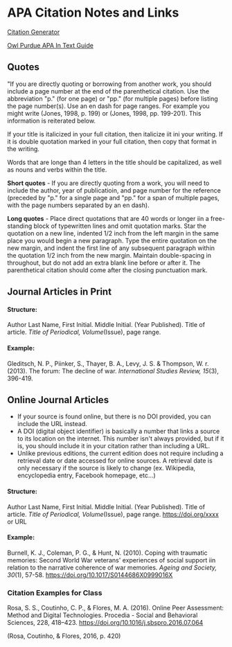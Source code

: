 # APA Citation Notes and Links

[Citation Generator](https://www.scribbr.com/apa-citation-generator/)

[Owl Purdue APA In Text Guide](https://owl.purdue.edu/owl/research_and_citation/apa_style/apa_formatting_and_style_guide/in_text_citations_the_basics.html)

## Quotes

"If you are directly quoting or borrowing from another work, you should include a page number at the end of the parenthetical citation. Use the abbreviation "p." (for one page) or "pp." (for multiple pages) before listing the page number(s). Use an en dash for page ranges. For example you might write (Jones, 1998, p. 199) or (Jones, 1998, pp. 199-201). This information is reiterated below.

If your title is italicized in your full citation, then italicize iit ini your writing. If it is double quotation marked in your full citation, then copy that format in the writing.

Words that are longe than 4 letters in the title should be capitalized, as well as nouns and verbs within the title.

**Short quotes** - If you are directly quoting from a work, you will need to include the author, year of publicatioin, and page number for the reference (preceded by "p." for a single page and "pp." for a span of multiple pages, with the page numbers separated by an en dash).

**Long quotes** - Place direct quotations that are 40 words or longer iin a free-standing block of typewritten lines and omit quotation marks. Star the quotation on a new line, indented 1/2 inch from the left margin in the same place you would begin a new paragraph. Type the entire quotation on the new margin, and indent the first line of any subsequent paragraph within the quotation 1/2 inch from the new margin. Maintain double-spacing in throughout, but do not add an extra blank line before or after it. The parenthetical citation should come after the closing punctuation mark.

## Journal Articles in Print

#### Structure:

Author Last Name, First Initial. Middle Initial. (Year Published). Title of article. _Title of Periodical, Volume_(Issue), page range.

#### Example:

Gleditsch, N. P., Piinker, S., Thayer, B. A., Levy, J. S. & Thompson, W. r. (2013). The forum: The decline of war. _International Studies Review, 15_(3), 396-419.

## Online Journal Articles

- If your source is found online, but there is no DOI provided, you can include the URL instead.
- A DOI (digital object identifier) is basically a number that links a source to its location on the internet. This number isn't always provided, but if it is, you should include it in your citation rather than including a URL.
- Unlike previous editions, the current edition does not require including a retrieval date or date accessed for online sources. A retrieval date is only necessary if the source is likely to change (ex. Wikipedia, encyclopedia entry, Facebook homepage, etc...)

#### Structure:

Author Last Name, First Initial. Middle Initial. (Year Published). Title of article. _Title of Periodical, Volume_(Issue), page range. https://doi.org/xxxx or URL

#### Example:

Burnell, K. J., Coleman, P. G., & Hunt, N. (2010). Coping with traumatic memories: Second World War veterans' experiences of social support iin relation to the narrative coherence of war memories. _Ageing and Society, 30_(1), 57-58. https://doi.org/10.1017/S0144686X0999016X

### Citation Examples for Class

Rosa, S. S., Coutinho, C. P., & Flores, M. A. (2016). Online Peer Assessment: Method and Digital Technologies. Procedia - Social and Behavioral Sciences, 228, 418–423. https://doi.org/10.1016/j.sbspro.2016.07.064

(Rosa, Coutinho, & Flores, 2016, p. 420)
